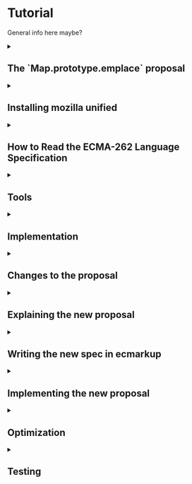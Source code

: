 # Tutorial

General info here maybe?

<details>
   <summary><h2>The `Map.prototype.emplace` proposal</h2></summary>
   
   __What is it?__
   Map.prototype.emplace is a new method for JavaScript's Map-object. The operation simplifies the process of inserting or updating key-value pairs in the Map. The function simply checks for existence of a key to either insert or update new key-value pairs. 
   
   __How does it work?__ 
   The "emplace" operation takes two arguments: a key and a handler object. The handler contains two properties:
   * update: Function to modify value of a key if the key is already existing in the Map.
   * insert: Function that generates a default-value to be set to the belonging value of the checked key. 
   
   
   __The function follow these steps:__
   
   1. The Map is checked for the key passed as argument. If the key is found:
       * It checks the handler for "update" function. If found this is used to update the value belonging to the key to then return it 
   2. If it is not found, the insert function from the handler is used to generate a new value, assign this to the passed key and then return the new value. 
   3. Either way, the belonging value will be returned. 
   
   __What is the motivation?__ Adding and updating values of a Map are tasks that developers often perform in conjunction. There are currently no Map prototype methods for either of those two things, let alone a method that does both. The workarounds involve multiple lookups and developer inconvenience while avoiding encouraging code that is surprising or is potentially error prone.
   
   <details>
   <summary>
   Either update or insert for a specific key
   </summary>
   
   Before:
   ```javascript
   // two lookups
   old = map.get(key);
   if (!old) {
     map.set(key, value);
   } else {
     map.set(key, updated);
   }
   ```
   
   Using emplace:
   ```javascript
   map.emplace(key, {
     update: () => updated,
     insert: () => value
   });
   ```
   </details>
   <details>
   <summary>
   Just insert if missing:
   </summary>
   
   Before:
   ```javascript
   // two lookups
   if (!map1.has(key)) {
     map1.set(key, value);
   }
   ```
   
   Using emplace:
   
   ```javascript
   map.emplace(key, {
     insert: () => value
   });
   ```
   </details>
   <details>
   <summary>
   Just update if present:
   </summary>
   
   Before:
   ```javascript
   // three lookups
   if (map.has(key)) {
     old = map.get(key);
     updated = old.doThing();
     map.set(key, updated);
   }
   ```
   
   Using emplace:
   
   ```javascript
   if (map.has(key)) {
     map.emplace(key, {
       update: (old) => old.doThing()
     });
   }
   ```
   </details>
</details>

<details>
   <summary><h2>Installing mozilla unified</h2></summary>
   
   In this section you will learn how to download the Mozilla environment based on your operating system. It will also feature setting up SpiderMonkey for development and introduce main tools which are used during development.

  ### 1. Installation of SpiderMonkey and required tools
  We will start by installing SpiderMonkey and all required tools.

  Before you start installing, we advice you to open a terminal and navigate to the desired location of the `mozilla_unified` folder.

  The installation process depends on your operating system, therefore you can click on the link under that matches yours.

  * [Build Mozilla Firefox on Linux](https://firefox-source-docs.mozilla.org/setup/linux_build.html)
  * [Build Mozilla Firefox on Mac](https://firefox-source-docs.mozilla.org/setup/macos_build.html)
  * [Build Mozilla Firefox on Windows](https://firefox-source-docs.mozilla.org/setup/windows_build.html)
    
  During the installation, you will be asked which version of Firefox we want to build as a standard. In this tutorial we will choose `5: SpiderMonkey JavaScript engine`, which will allow for faster builds during development

  When asked if you want to use the Configuration Wizard, say no(?)

  **TODO check the hg/git thing**

  ### 2. Running SpiderMonkey
  After the installation is complete a folder named `mozilla-unified` should now appear in the folder your terminal was located when starting the guide above.

  Navigate into the `mozilla-unified` folder using `cd mozilla_unified`.
  
  **TODO add output**

  In order to run the SpiderMonkey engine, we first have to build it:
  ```sh
  $ ./mach build
  ```
  After executing this command the output should look something like this:
  ```sh
  $ # Show output here
  ```
  
  In order to run the finished build, execute this command:
  ```sh
  $ ./mach run
  ```
  Your terminal should now be in JS-loop: **TODO more info**
  ```sh
  js>
  ```
  This will be used to test our implementation throughout the tutorial.
  
  You can use it to write js-lines to evaluate.
  
  You can also run with a file: **TODO elaborate on the example**
  ```sh
  ./mach run helloworld.js
  ```

  ### 3. Applying simple changes
  **TODO: specify selfhosted code files located in ../builtin**

  **TODO: what is selfhosted code? different to normal js/limitations (alternatively in impl section)**

  Look at file ... and change function ... to return ...

  Test your changes by rebuilding and running the SpiderMonkey and then call the function with valid parameters.

   
</details>

<details>
   <summary><h2>How to Read the ECMA-262 Language Specification</h2></summary>
   
   ### 1. What is the ECMA-262 Specification?
   - ECMA-262 is the official document that defines how JavaScript works. It tells developers and browser makers what JavaScript should do in every situation.
   
   ### 2. How to Navigate the Document
   - **Start with the Table of Contents**: This is where you’ll find major sections like grammar, types, and functions. It helps you jump to the part you’re interested in.
   - **Use Search**: The specification is large. If you’re looking for a specific topic, like “Promise” or “Array,” use your browser’s search function (`Ctrl + F`) to find it quickly. 
   - **Annexes (Extras)**: At the end of the document, you’ll find extra sections that explain older features or give additional context.
   
   ### 3. How to Read the Algorithms
   - **Algorithms are like instructions**: The spec breaks down how JavaScript works using step-by-step instructions, almost like a recipe.
   - **Steps to follow**: For example, the spec describes how `Array.prototype.push` works with small, numbered steps: first, it checks the current length, then adds the new element, and finally updates the array’s length.
   - **Conditions**: You’ll often see steps like “If X is true...” which means that JavaScript checks something, and the next steps depend on the result.
   
   ### 4. Key Symbols and What They Mean
   - **`[[ ]]` (Double Brackets)**: These represent internal properties of JavaScript objects. These are properties that JavaScript uses internally but developers can’t directly access.
   - **`?` (Question Mark)**: This shorthand means "if this operation results in an error (abrupt completion), return that error immediately." For example, `? Call(func, arg)` means that if calling `func` with `arg` throws an error, stop the current process and return the error right away.
   - **`Return`**: This marks the end of an operation, and tells you the result.
   - **Keywords**: Words like `if`, `else`, or `function` follow specific rules, which are detailed in the specification.
   
   ### 5. Finding Information on Other Symbols
   - The specification also uses symbols like `< >` for describing syntactic elements and different notations for describing the structure of code. To understand these symbols:
     - Look at the section called **"Notation"** in the specification, which explains the meaning of each symbol in detail.
     - For example, `<T>` in Backus-Naur Form (BNF) means a non-terminal element, which is used to describe parts of the language structure.
     
   ### 6. Start Simple
   - Don’t dive into the complex parts immediately. Start by reading sections like the **Introduction** or common JavaScript features such as arrays or functions.
   - **External Help**: Use resources like [SearchFox.org](https://searchfox.org/) to browse and search for JavaScript engine implementations or additional explanations before checking the more technical spec. 
   
   ### 7. Example: Understanding `Array.prototype.push`
   - In the specification, you can search for `Array.prototype.push` to see how it works. The algorithm will explain:
     - First, the length of the array is checked.
     - Then, the new element is added to the array.
     - Finally, the length property is updated to reflect the added element.
   
   **TODO first task is getting a rough understanding of the emplace spec, write line by line understamding, provide example solution**

</details>


<details>
   <summary><h2>Tools</h2></summary>
   
   how to read specs, how to use searchfox
</details>

<details>
   <summary><h2>Implementation</h2></summary>
   
   ### creating a function

   create a hook in `MapObject.cpp`
   
   `JS_SELF_HOSTED_FN("emplace", "MapEmplace", 2,0),`
   
   in `Map.js`
   
   ```javascript
   function MapEmplace(key, handler) {
     return 42
   }
   ```
   
   build to test
   
   ### implement the first line
   
   ```
   1. Let M be the this value.
   ```
   
   ```javascript
   function MapEmplace(key, handler) {
     var M = this;
   }
   ```
   
   ### moving on
   explain the purpose of performing internal slot
   
   borrow from ForEach
   
   ```
   2. Perform ? RequireInternalSlot(M, [[MapData]]).
   ```
   
   <details>
   <summary>Solution</summary>
   
   ```javascript
   function MapEmplace(key, handler) {
     var M = this;
   
     if (!IsObject(M) || (M = GuardToMapObject(M)) === null) {
       return callFunction(
         CallMapMethodIfWrapped,
         this,
         key,
         handler,
         "MapEmplace"
       );
     }
   }
   ```
   
   </details>
   
    **`callfunction` vs `callcontentfunction`?**
   
   Why do we need to use `callFunction` and `callContentFunction`?
   In self-hosted JavaScript code, directly calling methods like map.get() is not allowed because content (external scripts) 
   could modify built-in objects like Map. This could lead to unexpected behavior if a method, like get, has been changed by 
   content. This scenario is called monkeyPatching. 
   
   `callFunction` is an optimized version of `callContentfunction`, however it has a tradeoff. `callContentFunction` is 
   safer when there is a potential risk of the object or method being altered it's `callFunction` is not guaranteed to work.
   **general rule**
   Use `callContentFunction` when interfering with the `this` object. In the case of this tutorial, `M`.
   
   Read more [here](https://udn.realityripple.com/docs/Mozilla/Projects/SpiderMonkey/Internals/self-hosting)
   
   self hosted code is different
     - We can use other methods written in selfhosted code
     - We can use methods methods specified in selfHosting.cpp, which are made available to selfhosted code.
   
   ```cpp
   // Standard builtins used by self-hosting.
   // Code snippet from SelfHosting.cpp
       JS_FN("std_Map_entries", MapObject::entries, 0, 0),
       JS_FN("std_Map_get", MapObject::get, 1, 0),
       JS_FN("std_Map_set", MapObject::set, 2, 0),
   ```
   
   use std_Map_entries to get the list of entry records
   
   ```
   3. Let entries be the List that is M.[[MapData]].
   ```
   
   <details>
   <summary>Solution</summary>
   
   ```javascript
   function MapEmplace(key, handler) {
     var M = this;
   
     if (!IsObject(M) || (M = GuardToMapObject(M)) === null) {
       return callFunction(
         CallMapMethodIfWrapped,
         this,
         key,
         handler,
         "MapEmplace"
       );
     }
   
     var entries = callFunction(std_Map_entries, M);
   }
   ```
   
   </details>
   
   
   step 4 iterating through the entries
   
   ```
   4. For each Record { [[Key]], [[Value]] } e that is an element of entries, do
   ```
   <details>
   <summary>Solution</summary>
   
   ```javascript
   function MapEmplace(key, handler) {
     var M = this;
   
     if (!IsObject(M) || (M = GuardToMapObject(M)) === null) {
       return callFunction(
         CallMapMethodIfWrapped,
         this,
         key,
         handler,
         "MapEmplace"
       );
     }
   
     var entries = callFunction(std_Map_entries, M);
   
     for (var e of allowContentIter(entries)) {
       var eKey = e[0];
       var eValue = e[1];
       //...
     }
   }
   ```
   
   </details>
   
   
   verify that the given key is in the map if update
   perform abstract operation SameValueZero
   
   ```
   4a. If e.[[Key]] is not empty and SameValueZero(e.[[Key]], key) is true, then
   ```
   <details>
   <summary>Solution</summary>
   
   ```javascript
   function MapEmplace(key, handler) {
     var M = this;
   
     if (!IsObject(M) || (M = GuardToMapObject(M)) === null) {
       return callFunction(
         CallMapMethodIfWrapped,
         this,
         key,
         handler,
         "MapEmplace"
       );
     }
   
     var entries = callFunction(std_Map_entries, M);
   
     for (var e of allowContentIter(entries)) {
       var eKey = e[0];
       var eValue = e[1];
       
       if (SameValueZero(key, eKey)) {
         //...
       }
     }
   }
   ```
   
   </details>
   
   
   ```
   4ai. If HasProperty(handler, "update") is true, then
   ```
   In Javascript almost "everything" is an object. All values except primitives are objects. This means we can use selfhosted
   Object methods on almost "everything".
   
   ```cpp
   // Code snippet from Object.cpp
   static const JSFunctionSpec object_methods[] = {
       //...
       JS_SELF_HOSTED_FN("toLocaleString", "Object_toLocaleString", 0, 0),
       JS_SELF_HOSTED_FN("valueOf", "Object_valueOf", 0, 0),
       JS_SELF_HOSTED_FN("hasOwnProperty", "Object_hasOwnProperty", 1, 0),
       //...
       JS_FS_END,
   };
   ```
   
   <details>
   <summary>Solution</summary>
   
   ```javascript
   function MapEmplace(key, handler) {
     var M = this;
   
     if (!IsObject(M) || (M = GuardToMapObject(M)) === null) {
       return callFunction(
         CallMapMethodIfWrapped,
         this,
         key,
         handler,
         "MapEmplace"
       );
     }
   
     var entries = callFunction(std_Map_entries, M);
   
     for (var e of allowContentIter(entries)) {
       var eKey = e[0];
       var eValue = e[1];
       
       if (SameValueZero(key, eKey)) {
         if (callFunction(Object_hasOwnProperty, handler, 'update')) {
           //...
         }
       }
     }
   }
   ```
   
   </details>
   
   ```
   4ai1. Let updateFn be ? Get(handler, "update").
   ```
   
   get the update handler if its specified.
   
   <details>
   <summary>Solution</summary>
   
   ```javascript
   function MapEmplace(key, handler) {
     var M = this;
   
     if (!IsObject(M) || (M = GuardToMapObject(M)) === null) {
       return callFunction(
         CallMapMethodIfWrapped,
         this,
         key,
         handler,
         "MapEmplace"
       );
     }
   
     var entries = callFunction(std_Map_entries, M);
   
     for (var e of allowContentIter(entries)) {
       var eKey = e[0];
       var eValue = e[1];
       
       if (SameValueZero(key, eKey)) {
         if (callFunction(Object_hasOwnProperty, handler, 'update')) {
           var updateFN = handler['update'];
           //...
         }
       }
     }
   }
   ```
   
   </details>
   
   ```
   4ai2. Let updated be ? Call(updateFn, handler, « e.[[Value]], key, M »).
   ```
   
   Use `callFunction` to call updateFN, store it as `var updated`
   
   <details>
   <summary>Solution</summary>
   
   ```javascript
   function MapEmplace(key, handler) {
     var M = this;
   
     if (!IsObject(M) || (M = GuardToMapObject(M)) === null) {
       return callFunction(
         CallMapMethodIfWrapped,
         this,
         key,
         handler,
         "MapEmplace"
       );
     }
   
     var entries = callFunction(std_Map_entries, M);
   
     for (var e of allowContentIter(entries)) {
       var eKey = e[0];
       var eValue = e[1];
       
       if (SameValueZero(key, eKey)) {
         if (callFunction(Object_hasOwnProperty, handler, 'update')) {
           var updateFN = handler['update'];
           var updated = callFunction(updateFN, M, Value, key);
           //...
         }
       }
     }
   }
   ```
   
   </details>
   
   ```
   4ai3. Set e.[[Value]] to updated.
   ```
   
   Perform a set operation on the Map to update it.
   
   <details>
   <summary>Solution</summary>
   
   ```javascript
   function MapEmplace(key, handler) {
     var M = this;
   
     if (!IsObject(M) || (M = GuardToMapObject(M)) === null) {
       return callFunction(
         CallMapMethodIfWrapped,
         this,
         key,
         handler,
         "MapEmplace"
       );
     }
   
     var entries = callFunction(std_Map_entries, M);
   
     for (var e of allowContentIter(entries)) {
       var eKey = e[0];
       var eValue = e[1];
       
       if (SameValueZero(key, eKey)) {
         if (callFunction(Object_hasOwnProperty, handler, 'update')) {
           var updateFN = handler['update'];
           var updated = callFunction(updateFN, M, Value, key);
           callContentFunction(std_Map_set, M, key, updated);
         }
       }
     }
   }
   ```
   
   </details>
   
   ```
   4aii. Return e.[[Value]].
   ```
   
   Now that we have updated the map, the updated value should be returned.
   
   <details>
   <summary>Solution</summary>
   
   ```javascript
   function MapEmplace(key, handler) {
     var M = this;
   
     if (!IsObject(M) || (M = GuardToMapObject(M)) === null) {
       return callFunction(
         CallMapMethodIfWrapped,
         this,
         key,
         handler,
         "MapEmplace"
       );
     }
   
     var entries = callFunction(std_Map_entries, M);
   
     for (var e of allowContentIter(entries)) {
       var eKey = e[0];
       var eValue = e[1];
       
       if (SameValueZero(key, eKey)) {
         if (callFunction(Object_hasOwnProperty, handler, 'update')) {
           var updateFN = handler['update'];
           var updated = callFunction(updateFN, M, Value, key);
           callContentFunction(std_Map_set, M, key, updated);
         }
   
         return updated;
       }
     }
   }
   ```
   
   </details>
   
   ```
   5. Let insertFn be ? Get(handler, "insert").
   6. Let inserted be ? Call(insertFn, handler, « e.[[Value]], key, M »).
   7. Set e.[[Value]] to inserted.
   8. Return e.[[Value]].
   ```
   
   With the knowledge from implementing update, use similar techniques to implement insert. 
   
   <details>
   <summary>Solution</summary>
   
   ```javascript
   function MapEmplace(key, handler) {
     var M = this;
   
     if (!IsObject(M) || (M = GuardToMapObject(M)) === null) {
       return callFunction(
         CallMapMethodIfWrapped,
         this,
         key,
         handler,
         "MapEmplace"
       );
     }
   
     var entries = callFunction(std_Map_entries, M);
   
     for (var e of allowContentIter(entries)) {
       var eKey = e[0];
       var eValue = e[1];
       
       if (SameValueZero(key, eKey)) {
         if (callFunction(Object_hasOwnProperty, handler, 'update')) {
           var updateFN = handler['update'];
           var updated = callFunction(updateFN, M, Value, key);
           callContentFunction(std_Map_set, M, key, updated);
         }
   
         return updated;
       }
     }
   
     var insertFN = handler['insert'];
     var inserted = callFunction(insertFN, key, M);
     callContentFunction(std_Map_set, M, key, inserted);
   
     return inserted;
   }
   ```
   
   </details>
   
   ...
</details>

<details>
   <summary><h2>Changes to the proposal</h2></summary>
</details>

<details>
   <summary><h2>Explaining the new proposal</h2></summary>

   __What is the motivation for a new propsosal?__
   A common problem when using a Map is how to handle doing an update when you're not sure if the key already exists in the Map. This can be handled by first checking if the key is present, and then inserting or updating depending upon the result, but this is both inconvenient for the developer, and less than optimal, because it requires multiple lookups in the Map that could otherwise be handled in a single call.

   __What is the solution?__
   A method that will check whether the given key already exists in the Map. If the key already exists the value associated with the key is returned. Otherwise the key is inserted in to the map with the provided default value, then returning the newly inputted value. Similar functionalities also exists in other languages such as Python (setdefault). 

   __Simple use of "new" emplace:__
   ```js
   // Currently
let prefs = new getUserPrefs();
if (prefs.has("useDarkmode")) {
  let darkMode = prefs.get("useDarkmode");
}
else {
  prefs.set("useDarkmode", true); // default to true
  darkMode = true;
}

// Using emplace
let prefs = new getUserPrefs();
prefs.emplace("useDarkmode", true); // default to true
   ```
   By using emplace, default values can be applied at different times, with the assurance that later defaults will not overwrite an existing value. This is obviously because the key already exists and will return the existing key instead of inserting or overwriting. 
</details>


<details>
    <summary><h2>Writing the new spec in ecmarkup</h2></summary>

  
  TODO: Installation, link to documentation of ecmarkup; https://tc39.es/ecmarkup/. 

  TODO: Explain how to translate from ecmascript to ecmarkup 
  
  TODO: The actual translation
    
  TODO: Building the spec
  
  TODO: Troubleshooting
  
  TODO: Load the html file to verify successfully connected hyperlinks etc.


</details>
 
<details>
  <summary><h2>Implementing the new proposal</h2></summary>

  Minor changes to the implementation. Keep the same logic for line 1-4.

  ```
  1. Let M be the this value.
  2. Perform ? RequireInternalSlot(M, [[MapData]]).
  3. Let entries be the List that is M.[[MapData]].
  4. For each Record { [[Key]], [[Value]] } e that is an element of entries, do
  ```

  <details>
    <summary>Solution</summary>

    ```javascript

      function MapEmplace(key, handler) {
        var M = this;

        if (!IsObject(M) || (M = GuardToMapObject(M)) === null) {
          return callFunction(
            CallMapMethodIfWrapped,
            this,
            key,
            handler,
            "MapEmplace"
          );
        }

        var entries = callFunction(std_Map_entries, M);

        for (var e of allowContentIter(entries)) {
          var eKey = e[0];
          var eValue = e[1];

          //...
        }
      }
    ```

  </details>

  If the key is present, return the value from the key, value pair.

  ```
  4a. If e.[[Key]] is not empty and SameValueZero(e.[[Key]], key) is true, return e.[[Value]].
  ```

  <details>
    <summary>Solution</summary>

    ```javascript

      function MapEmplace(key, handler) {
        var M = this;

        if (!IsObject(M) || (M = GuardToMapObject(M)) === null) {
          return callFunction(
            CallMapMethodIfWrapped,
            this,
            key,
            handler,
            "MapEmplace"
          );
        }

        var entries = callFunction(std_Map_entries, M);

        for (var e of allowContentIter(entries)) {
          var eKey = e[0];
          var eValue = e[1];

          if (SameValueZero(eKey, key)) {
            return callContentFunction(std_Map_get, M, key);
          }
        }
      }
    ```

  </details>

  If the key was not present in the map, set the new value and then return it.

  ```
  5. Set e.[[Value]] to value.
  6. Return e.[[Value]].
  ```

  <details>
    <summary>Solution</summary>

    ```javascript

      function MapEmplace(key, value) {
        var M = this;

        if (!IsObject(M) || (M = GuardToMapObject(M)) === null) {
          return callFunction(
            CallMapMethodIfWrapped,
            this,
            key,
            value,
            "MapEmplace"
          );
        }

        var entries = callFunction(std_Map_entries, M);

        for (var e of allowContentIter(entries)) {
          var eKey = e[0];
          var eValue = e[1];

          if (SameValueZero(eKey, key)) {
            return callContentFunction(std_Map_get, M, key);
          }
        }

        callContentFunction(std_Map_set, M, key, value);

        return value;
      }
    ```

  </details>
  
</details>

<details>
   <summary><h2>Optimization</h2></summary>
</details>

<details>
   <summary><h2>Testing</h2></summary>
   - functionality should be tested before optimization?
</details>


